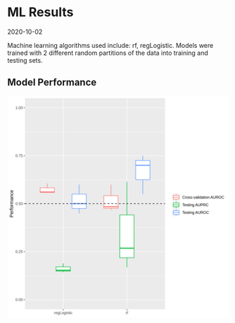 ML Results
================
2020-10-02

Machine learning algorithms used include: rf, regLogistic. Models were
trained with 2 different random partitions of the data into training and
testing sets.

Model Performance
-----------------

![](figures/performance.png)<!-- -->
